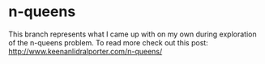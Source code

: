 n-queens
========
This branch represents what I came up with on my own during exploration of the n-queens problem.
To read more check out this post: http://www.keenanlidralporter.com/n-queens/
